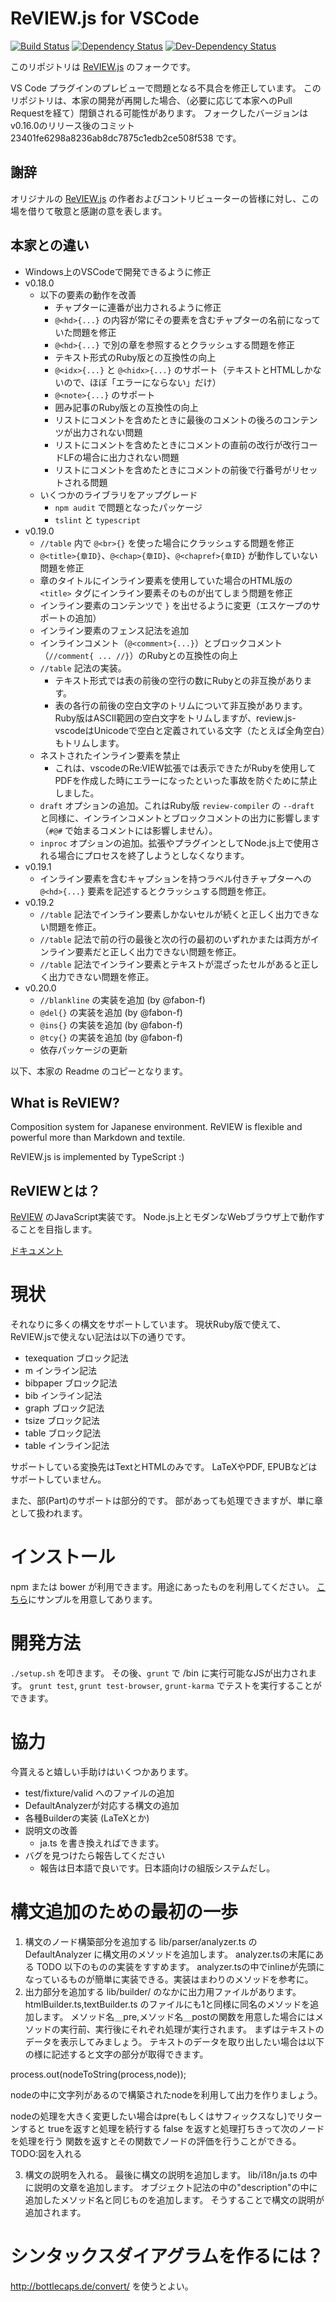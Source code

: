 # ReVIEW.js for VSCode

[![Build Status](https://github.com/yfakariya/review.js-vscode/workflows/build/badge.svg)](https://github.com/yfakariya/review.js-vscode/actions?build) [![Dependency Status](https://david-dm.org/yfakariya/review.js-vscode.svg)](https://david-dm.org/yfakariya/review.js-vscode) [![Dev-Dependency Status](https://david-dm.org/yfakariya/review.js-vscode/dev-status.png#info=devDependencies)](https://david-dm.org/yfakariya/review.js-vscode#type=dev)

このリポジトリは [ReVIEW.js](https://github.com/vvakame/review.js) のフォークです。

VS Code プラグインのプレビューで問題となる不具合を修正しています。
このリポジトリは、本家の開発が再開した場合、（必要に応じて本家へのPull Requestを経て）閉鎖される可能性があります。
フォークしたバージョンはv0.16.0のリリース後のコミット 23401fe6298a8236ab8dc7875c1edb2ce508f538 です。

## 謝辞

オリジナルの [ReVIEW.js](https://github.com/vvakame/review.js) の作者およびコントリビューターの皆様に対し、この場を借りて敬意と感謝の意を表します。

## 本家との違い

* Windows上のVSCodeで開発できるように修正
* v0.18.0
  * 以下の要素の動作を改善
    * チャプターに連番が出力されるように修正
    * `@<hd>{...}` の内容が常にその要素を含むチャプターの名前になっていた問題を修正
    * `@<hd>{...}` で別の章を参照するとクラッシュする問題を修正
    * テキスト形式のRuby版との互換性の向上
    * `@<idx>{...}` と `@<hidx>{...}` のサポート（テキストとHTMLしかないので、ほぼ「エラーにならない」だけ）
    * `@<note>{...}` のサポート
    * 囲み記事のRuby版との互換性の向上
    * リストにコメントを含めたときに最後のコメントの後ろのコンテンツが出力されない問題
    * リストにコメントを含めたときにコメントの直前の改行が改行コードLFの場合に出力されない問題
    * リストにコメントを含めたときにコメントの前後で行番号がリセットされる問題
  * いくつかのライブラリをアップグレード
    * `npm audit` で問題となったパッケージ
    * `tslint` と `typescript`
* v0.19.0
  * `//table` 内で `@<br>{}` を使った場合にクラッシュする問題を修正
  * `@<title>{章ID}`、`@<chap>{章ID}`、`@<chapref>{章ID}` が動作していない問題を修正
  * 章のタイトルにインライン要素を使用していた場合のHTML版の `<title>` タグにインライン要素そのものが出てしまう問題を修正
  * インライン要素のコンテンツで `}` を出せるように変更（エスケープのサポートの追加）
  * インライン要素のフェンス記法を追加
  * インラインコメント（`@<comment>{...}`）とブロックコメント（`//comment{ ... //}`）のRubyとの互換性の向上
  * `//table` 記法の実装。
    * テキスト形式では表の前後の空行の数にRubyとの非互換があります。
    * 表の各行の前後の空白文字のトリムについて非互換があります。Ruby版はASCII範囲の空白文字をトリムしますが、review.js-vscodeはUnicodeで空白と定義されている文字（たとえば全角空白）もトリムします。
  * ネストされたインライン要素を禁止
    * これは、vscodeのRe:VIEW拡張では表示できたがRubyを使用してPDFを作成した時にエラーになったといった事故を防ぐために禁止しました。
  * `draft` オプションの追加。これはRuby版 `review-compiler` の `--draft` と同様に、インラインコメントとブロックコメントの出力に影響します（`#@#` で始まるコメントには影響しません）。
  * `inproc` オプションの追加。拡張やプラグインとしてNode.js上で使用される場合にプロセスを終了しようとしなくなります。
* v0.19.1
  * インライン要素を含むキャプションを持つラベル付きチャプターへの `@<hd>{...}` 要素を記述するとクラッシュする問題を修正。
* v0.19.2
  * `//table` 記法でインライン要素しかないセルが続くと正しく出力できない問題を修正。
  * `//table` 記法で前の行の最後と次の行の最初のいずれかまたは両方がインライン要素だと正しく出力できない問題を修正。
  * `//table` 記法でインライン要素とテキストが混ざったセルがあると正しく出力できない問題を修正。
* v0.20.0
  * `//blankline` の実装を追加 (by @fabon-f)
  * `@del{}` の実装を追加 (by @fabon-f)
  * `@ins{}` の実装を追加 (by @fabon-f)
  * `@tcy{}` の実装を追加 (by @fabon-f)
  * 依存パッケージの更新

以下、本家の Readme のコピーとなります。

## What is ReVIEW?

Composition system for Japanese environment.
ReVIEW is flexible and powerful more than Markdown and textile.

ReVIEW.js is implemented by TypeScript :)

## ReVIEWとは？

[ReVIEW](https://github.com/kmuto/review) のJavaScript実装です。
Node.js上とモダンなWebブラウザ上で動作することを目指します。

[ドキュメント](https://yfakariya.github.io/review.js/docs/)

# 現状

それなりに多くの構文をサポートしています。
現状Ruby版で使えて、ReVIEW.jsで使えない記法は以下の通りです。

* texequation ブロック記法
* m インライン記法
* bibpaper ブロック記法
* bib インライン記法
* graph ブロック記法
* tsize ブロック記法
* table ブロック記法
* table インライン記法

サポートしている変換先はTextとHTMLのみです。
LaTeXやPDF, EPUBなどはサポートしていません。

また、部(Part)のサポートは部分的です。
部があっても処理できますが、単に章として扱われます。

# インストール

npm または bower が利用できます。用途にあったものを利用してください。
[こちら](https://github.com/vvakame/review.js/tree/master/example)にサンプルを用意してあります。

# 開発方法

`./setup.sh` を叩きます。
その後、`grunt` で /bin に実行可能なJSが出力されます。
`grunt test`, `grunt test-browser`, `grunt-karma` でテストを実行することができます。

# 協力

今貰えると嬉しい手助けはいくつかあります。

* test/fixture/valid へのファイルの追加
* DefaultAnalyzerが対応する構文の追加
* 各種Builderの実装 (LaTeXとか)
* 説明文の改善
  * ja.ts を書き換えればできます。
* バグを見つけたら報告してください
  * 報告は日本語で良いです。日本語向けの組版システムだし。

# 構文追加のための最初の一歩

 1. 構文のノード構築部分を追加する
lib/parser/analyzer.ts の DefaultAnalyzer に構文用のメソッドを追加します。
analyzer.tsの末尾にある TODO 以下のものの実装をすすめます。
analyzer.tsの中でinlineが先頭になっているものが簡単に実装できる。実装はまわりのメソッドを参考に。
 2. 出力部分を追加する
lib/builder/ のなかに出力用ファイルがあります。
htmlBuilder.ts,textBuilder.ts のファイルにも1と同様に同名のメソッドを追加します。
メソッド名＿pre,メソッド名＿postの関数を用意した場合にはメソッドの実行前、実行後にそれぞれ処理が実行されます。
まずはテキストのデータを表示してみましょう。
テキストのデータを取り出したい場合は以下の様に記述すると文字の部分が取得できます。

process.out(nodeToString(process,node));

nodeの中に文字列があるので構築されたnodeを利用して出力を作りましょう。

nodeの処理を大きく変更したい場合はpre(もしくはサフィックスなし)でリターンすると
trueを返すと処理を続行する
false を返すと処理打ちきって次のノードを処理を行う
関数を返すとその関数でノードの評価を行うことができる。
TODO:図を入れる

 3. 構文の説明を入れる。
最後に構文の説明を追加します。
lib/i18n/ja.ts の中に説明の文章を追加します。
オブジェクト記法の中の"description"の中に追加したメソッド名と同じものを追加します。
そうすることで構文の説明が追加されます。

# シンタックスダイアグラムを作るには？

http://bottlecaps.de/convert/ を使うとよい。
